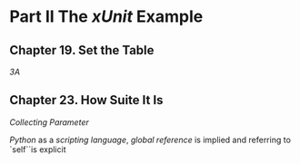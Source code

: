 # Part II The *xUnit* Example
## Chapter 19. Set the Table
*3A*

## Chapter 23. How Suite It Is
*Collecting Parameter*

*Python* as a *scripting language*, *global reference* is implied and referring to `self``is explicit

